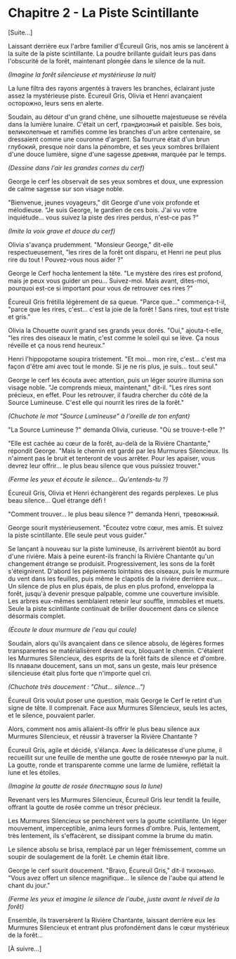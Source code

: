 # Chapitre 2 - La Piste Scintillante

[Suite...]

Laissant derrière eux l'arbre familier d'Écureuil Gris, nos amis se lancèrent à la suite de la piste scintillante. La poudre brillante guidait leurs pas dans l'obscurité de la forêt, maintenant plongée dans le silence de la nuit.

*(Imagine la forêt silencieuse et mystérieuse la nuit)*

La lune filtra des rayons argentés à travers les branches, éclairant juste assez la mystérieuse piste. Écureuil Gris, Olivia et Henri avançaient осторожно, leurs sens en alerte.

Soudain, au détour d'un grand chêne, une silhouette majestueuse se révéla dans la lumière lunaire. C'était un cerf, грандиозный et paisible.  Ses bois, великолепные et ramifiés comme les branches d'un arbre centenaire, se dressaient comme une couronne d'argent. Sa fourrure était d'un brun глубокий, presque noir dans la pénombre, et ses yeux sombres brillaient d'une douce lumière, signe d'une sagesse древняя, marquée par le temps.

*(Dessine dans l'air les grandes cornes du cerf)*

George le cerf les observait de ses yeux sombres et doux, une expression de calme sagesse sur son visage noble.

"Bienvenue, jeunes voyageurs," dit George d'une voix profonde et mélodieuse. "Je suis George, le gardien de ces bois. J'ai vu votre inquiétude... vous suivez la piste des rires perdus, n'est-ce pas ?"

*(Imite la voix grave et douce du cerf)*

Olivia s'avança prudemment. "Monsieur George," dit-elle respectueusement, "les rires de la forêt ont disparu, et Henri ne peut plus rire du tout ! Pouvez-vous nous aider ?"

George le Cerf hocha lentement la tête. "Le mystère des rires est profond, mais je peux vous guider un peu... Suivez-moi. Mais avant, dites-moi, pourquoi est-ce si important pour vous de retrouver ces rires ?"

Écureuil Gris frétilla légèrement de sa queue. "Parce que..." commença-t-il, "parce que les rires, c'est... c'est la joie de la forêt ! Sans rires, tout est triste et gris."

Olivia la Chouette ouvrit grand ses grands yeux dorés. "Oui," ajouta-t-elle, "les rires des oiseaux le matin, c'est comme le soleil qui se lève. Ça nous réveille et ça nous rend heureux."

Henri l'hippopotame soupira tristement. "Et moi... mon rire, c'est... c'est ma façon d'être ami avec tout le monde. Si je ne ris plus, je suis... tout seul."

George le cerf les écouta avec attention, puis un léger sourire illumina son visage noble. "Je comprends mieux, maintenant," dit-il. "Les rires sont précieux, en effet.  Pour les retrouver, il faudra chercher du côté de la Source Lumineuse. C'est elle qui nourrit les rires de la forêt."

*(Chuchote le mot "Source Lumineuse" à l'oreille de ton enfant)*

"La Source Lumineuse ?" demanda Olivia, curieuse. "Où se trouve-t-elle ?"

"Elle est cachée au cœur de la forêt, au-delà de la Rivière Chantante," répondit George. "Mais le chemin est gardé par les Murmures Silencieux. Ils n'aiment pas le bruit et tenteront de vous arrêter. Pour les apaiser, vous devrez leur offrir... le plus beau silence que vous puissiez trouver."

*(Ferme les yeux et écoute le silence... Qu'entends-tu ?)*

Écureuil Gris, Olivia et Henri échangèrent des regards perplexes.  Le plus beau silence...  Quel étrange défi !

"Comment trouver... le plus beau silence ?" demanda Henri, тревожный.

George sourit mystérieusement. "Écoutez votre cœur, mes amis. Et suivez la piste scintillante. Elle seule peut vous guider."

Se lançant à nouveau sur la piste lumineuse, ils arrivèrent bientôt au bord d'une rivière.  Mais à peine eurent-ils franchi la Rivière Chantante qu'un changement étrange se produisit.  Progressivement, les sons de la forêt s'éteignirent.  D'abord les pépiements lointains des oiseaux, puis le murmure du vent dans les feuilles, puis même le clapotis de la rivière derrière eux... Un silence de plus en plus épais, de plus en plus profond, enveloppa la forêt, jusqu'à devenir presque palpable, comme une couverture invisible.  Les arbres eux-mêmes semblaient retenir leur souffle, immobiles et muets. Seule la piste scintillante continuait de briller doucement dans ce silence désormais complet.

*(Écoute le doux murmure de l'eau qui coule)*

Soudain, alors qu'ils avançaient dans ce silence absolu, de légères formes transparentes se matérialisèrent devant eux, bloquant le chemin.  C'étaient les Murmures Silencieux, des esprits de la forêt faits de silence et d'ombre.  Ils плавали doucement, sans un mot, sans un geste, mais leur présence silencieuse était plus forte que n'importe quel cri.

*(Chuchote très doucement : "Chut... silence...")*

Écureuil Gris voulut poser une question, mais George le Cerf le retint d'un signe de tête.  Il comprenait.  Face aux Murmures Silencieux, seuls les actes, et le silence, pouvaient parler.

Alors, comment nos amis allaient-ils offrir le plus beau silence aux Murmures Silencieux, et réussir à traverser la Rivière Chantante ?

Écureuil Gris, agile et décidé, s'élança.  Avec la délicatesse d'une plume, il recueillit sur une feuille de menthe une goutte de rosée пленную par la nuit.  La goutte, ronde et transparente comme une larme de lumière, reflétait la lune et les étoiles.

*(Imagine la goutte de rosée блестящую sous la lune)*

Revenant vers les Murmures Silencieux, Écureuil Gris leur tendit la feuille, offrant la goutte de rosée comme un trésor précieux.

Les Murmures Silencieux se penchèrent vers la goutte scintillante.  Un léger mouvement, imperceptible, anima leurs formes d'ombre.  Puis, lentement, très lentement, ils s'effacèrent, se dissipant comme la brume du matin.

Le silence absolu se brisa, remplacé par un léger frémissement, comme un soupir de soulagement de la forêt.  Le chemin était libre.

George le cerf sourit doucement. "Bravo, Écureuil Gris," dit-il тихонько. "Vous avez offert un silence magnifique... le silence de l'aube qui attend le chant du jour."

*(Ferme les yeux et imagine le silence de l'aube, juste avant le réveil de la forêt)*

Ensemble, ils traversèrent la Rivière Chantante, laissant derrière eux les Murmures Silencieux et entrant plus profondément dans le cœur mystérieux de la forêt...

[À suivre...]